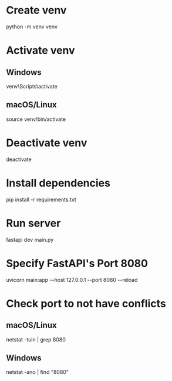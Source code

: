 # Create venv
python -m venv venv

# Activate venv
## Windows
venv\Scripts\activate

## macOS/Linux
source venv/bin/activate

# Deactivate venv
deactivate

# Install dependencies
pip install -r requirements.txt


# Run server
fastapi dev main.py

# Specify FastAPI's Port 8080
uvicorn main:app --host 127.0.0.1 --port 8080 --reload


# Check port to not have conflicts
## macOS/Linux
netstat -tuln | grep 8080
## Windows
netstat -ano | find "8080"
